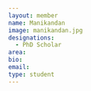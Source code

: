 ```yaml
---
layout: member
name: Manikandan
image: manikandan.jpg
designations: 
  - PhD Scholar
area:
bio:
email:
type: student
---
```


